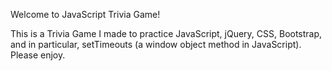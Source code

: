 Welcome to JavaScript Trivia Game!

This is a Trivia Game I made to practice JavaScript, jQuery, CSS, Bootstrap, and in particular, setTimeouts (a window object method in JavaScript). Please enjoy.